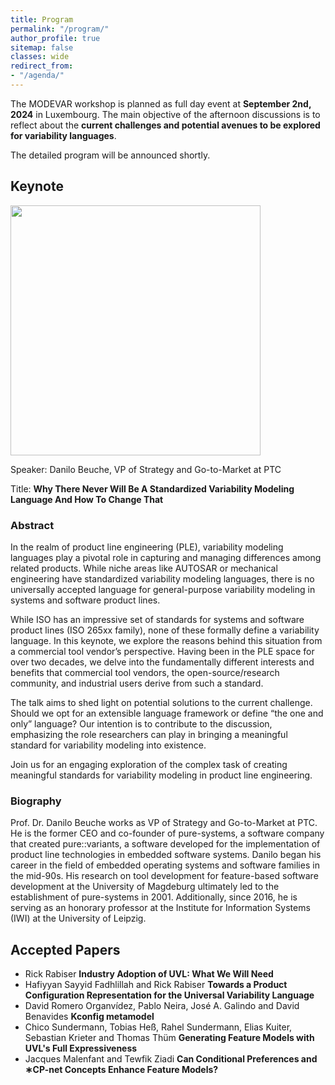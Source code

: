 ```yaml
---
title: Program
permalink: "/program/"
author_profile: true
sitemap: false
classes: wide
redirect_from:
- "/agenda/"
---
```


The MODEVAR workshop is planned as full day event at **September 2nd, 2024** in Luxembourg. The main objective of the afternoon discussions is to reflect about the **current challenges and potential avenues to be explored for variability languages**.

The detailed program will be announced shortly.


## Keynote

<!--![Danilo Beuche](/assets/images/Beuche_bio_pic.jpg "Danilo will give the keynote at MODEVAR!")-->
<img src="https://modevar.github.io/assets/images/Beuche_bio_pic.jpg" width="400px" />

Speaker: Danilo Beuche, VP of Strategy and Go-to-Market at PTC

Title: **Why There Never Will Be A Standardized Variability Modeling Language And How To Change That**

### Abstract 
In the realm of product line engineering (PLE), variability modeling languages play a pivotal role in capturing and managing differences among related products. While niche areas like AUTOSAR or mechanical engineering have standardized variability modeling languages, there is no universally accepted language for general-purpose variability modeling in systems and software product lines.

While ISO has an impressive set of standards for systems and software product lines (ISO 265xx family), none of these formally define a variability language. In this keynote, we explore the reasons behind this situation from a commercial tool vendor’s perspective. Having been in the PLE space for over two decades, we delve into the fundamentally different interests and benefits that commercial tool vendors, the open-source/research community, and industrial users derive from such a standard.

The talk aims to shed light on potential solutions to the current challenge. Should we opt for an extensible language framework or define “the one and only” language? Our intention is to contribute to the discussion, emphasizing the role researchers can play in bringing a meaningful standard for variability modeling into existence.

Join us for an engaging exploration of the complex task of creating meaningful standards for variability modeling in product line engineering.

### Biography
Prof. Dr. Danilo Beuche works as VP of Strategy and Go-to-Market at PTC.  He is the former CEO and co-founder of pure-systems, a software company that created pure::variants, a software developed for the implementation of product line technologies in embedded software systems. Danilo began his career in the field of embedded operating systems and software families in the mid-90s. His research on tool development for feature-based software development at the University of Magdeburg ultimately led to the establishment of pure-systems in 2001. Additionally, since 2016, he is serving as an honorary professor at the Institute for Information Systems (IWI) at the University of Leipzig.

## Accepted Papers
* Rick Rabiser **Industry Adoption of UVL: What We Will Need**
* Hafiyyan Sayyid Fadhlillah and Rick Rabiser **Towards a Product Configuration Representation for the Universal Variability Language**
* David Romero Organvídez, Pablo Neira, José A. Galindo and David Benavides **Kconfig metamodel**
* Chico Sundermann, Tobias Heß, Rahel Sundermann, Elias Kuiter, Sebastian Krieter and Thomas Thüm **Generating Feature Models with UVL's Full Expressiveness**
* Jacques Malenfant and Tewfik Ziadi **Can Conditional Preferences and ∗CP-net Concepts Enhance Feature Models?**

